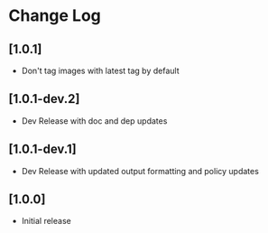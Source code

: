 # Change Log

## [1.0.1]

- Don't tag images with latest tag by default

## [1.0.1-dev.2]

- Dev Release with doc and dep updates

## [1.0.1-dev.1]

- Dev Release with updated output formatting and policy updates

## [1.0.0]

- Initial release
